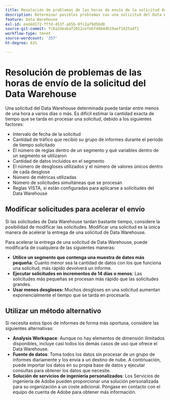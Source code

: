 ```yaml
---
title: Resolución de problemas de las horas de envío de la solicitud del Data Warehouse
description: Determinar posibles problemas con una solicitud del Data Warehouse que puede prolongar las horas de envío.
feature: Data Warehouse
exl-id: eed4d172-fffd-453f-ab5b-0fc2a79d5bd0
source-git-commit: fc6a2deabaf2012cefebf4864db19aef1825adf2
workflow-type: tm+mt
source-wordcount: '357'
ht-degree: 61%

---
```


# Resolución de problemas de las horas de envío de la solicitud del Data Warehouse

Una solicitud del Data Warehouse determinada puede tardar entre menos de una hora a varios días o más. Es difícil estimar la cantidad exacta de tiempo que se tarda en procesar una solicitud, debido a los siguientes factores:

* Intervalo de fecha de la solicitud
* Cantidad de tráfico que recibió su grupo de informes durante el período de tiempo solicitado
* El número de reglas dentro de un segmento y qué variables dentro de un segmento se utilizaron
* Cantidad de datos incluidos en el segmento
* El número de desgloses utilizados y el número de valores únicos dentro de cada desglose
* Número de métricas utilizadas
* Número de solicitudes simultáneas que se procesan
* Reglas VISTA, si están configuradas para aplicarse a solicitudes del Data Warehouse

## Modificar solicitudes para acelerar el envío

Si las solicitudes de Data Warehouse tardan bastante tiempo, considere la posibilidad de modificar las solicitudes. Modificar una solicitud es la única manera de acelerar la entrega de una solicitud de Data Warehouse.

Para acelerar la entrega de una solicitud de Data Warehouse, puede modificarla de cualquiera de las siguientes maneras:

* **Utilice un segmento que contenga una muestra de datos más pequeña**: Cuanto menor sea la cantidad de datos con los que funciona una solicitud, más rápido devolverá un informe.
* **Ejecutar solicitudes en incrementos de 14 días o menos**: Las solicitudes más pequeñas se procesan más rápido que las solicitudes grandes.
* **Usar menos desgloses:** Muchos desgloses en una solicitud aumentan exponencialmente el tiempo que se tarda en procesarla.

## Utilizar un método alternativo

Si necesita estos tipos de informes de forma más oportuna, considere las siguientes alternativas:

* **Analysis Workspace**: Aunque no hay elementos de dimensión ilimitados disponibles, incluye casi todos los demás casos de uso que ofrece el Data Warehouse.
* **Fuente de datos**: Toma todos los datos sin procesar de un grupo de informes diariamente y los envía a un destino de nube. A continuación, puede importar los datos en su propia base de datos y ejecutar consultas para obtener los datos que necesite.
* **Solución de servicios de ingeniería personalizados**: Los Servicios de ingeniería de Adobe pueden proporcionar una solución personalizada para su organización a un coste adicional. Póngase en contacto con el equipo de cuenta de Adobe para obtener más información.
